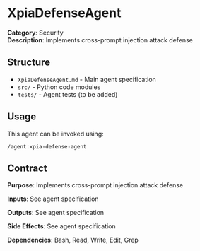 # XpiaDefenseAgent

**Category**: Security  
**Description**: Implements cross-prompt injection attack defense

## Structure

- `XpiaDefenseAgent.md` - Main agent specification
- `src/` - Python code modules
- `tests/` - Agent tests (to be added)

## Usage

This agent can be invoked using:
```
/agent:xpia-defense-agent
```

## Contract

**Purpose**: Implements cross-prompt injection attack defense

**Inputs**: See agent specification

**Outputs**: See agent specification

**Side Effects**: See agent specification

**Dependencies**: Bash, Read, Write, Edit, Grep
